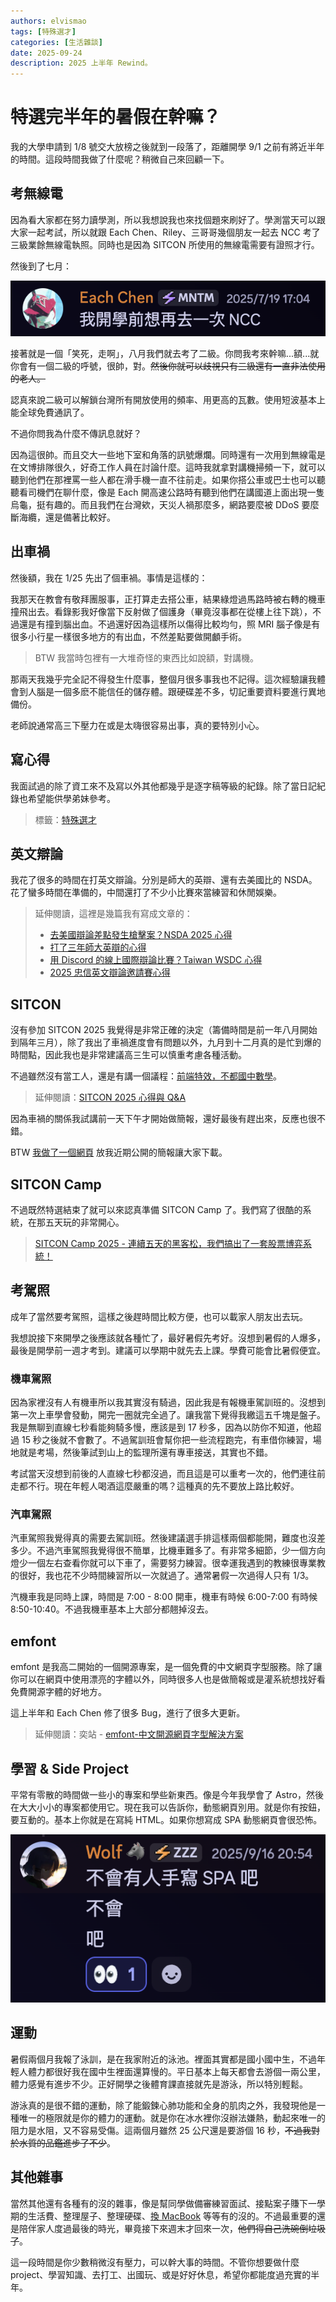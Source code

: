 ```yaml
---
authors: elvismao
tags: [特殊選才]
categories: [生活雜談]
date: 2025-09-24
description: 2025 上半年 Rewind。
---
```


# 特選完半年的暑假在幹嘛？

我的大學申請到 1/8 號交大放榜之後就到一段落了，距離開學 9/1 之前有將近半年的時間。這段時間我做了什麼呢？稍微自己來回顧一下。

## 考無線電

因為看大家都在努力讀學測，所以我想說我也來找個題來刷好了。學測當天可以跟大家一起考試，所以就跟 Each Chen、Riley、三哥哥幾個朋友一起去 NCC 考了三級業餘無線電執照。同時也是因為 SITCON 所使用的無線電需要有證照才行。

然後到了七月：

![我開學前想再去一次 NCC](image.webp)

接著就是一個「笑死，走啊」，八月我們就去考了二級。你問我考來幹嘛...額...就你會有一個二級的呼號，很帥，對。~~然後你就可以歧視只有三級還有一直非法使用的老人。~~

認真來說二級可以解鎖台灣所有開放使用的頻率、用更高的瓦數。使用短波基本上能全球免費通訊了。

不過你問我為什麼不傳訊息就好？

因為這很帥。而且交大一些地下室和角落的訊號爆爛。同時還有一次用到無線電是在文博排隊很久，好奇工作人員在討論什麼。這時我就拿對講機掃頻一下，就可以聽到他們在那裡罵一些人都在滑手機一直不往前走。如果你搭公車或巴士也可以聽聽看司機們在聊什麼，像是 Each 開高速公路時有聽到他們在講國道上面出現一隻烏龜，挺有趣的。而且我們在台灣欸，天災人禍那麼多，網路要麼被 DDoS 要麼斷海纜，還是備著比較好。

## 出車禍

然後額，我在 1/25 先出了個車禍。事情是這樣的：

我那天在教會有敬拜團服事，正打算走去搭公車，結果綠燈過馬路時被右轉的機車撞飛出去。看錄影我好像當下反射做了個護身（畢竟沒事都在從樓上往下跳），不過還是有撞到腦出血。不過還好因為這樣所以傷得比較均勻，照 MRI 腦子像是有很多小行星一樣很多地方的有出血，不然差點要做開顱手術。

> BTW 我當時包裡有一大堆奇怪的東西比如說額，對講機。

那兩天我幾乎完全記不得發生什麼事，整個月很多事我也不記得。這次經驗讓我體會到人腦是一個多麽不能信任的儲存體。跟硬碟差不多，切記重要資料要進行異地備份。

老師說通常高三下壓力在或是太嗨很容易出事，真的要特別小心。

## 寫心得

我面試過的除了資工來不及寫以外其他都幾乎是逐字稿等級的紀錄。除了當日記紀錄也希望能供學弟妹參考。

> 標籤：[特殊選才](https://emtech.cc/tag/%E7%89%B9%E6%AE%8A%E9%81%B8%E6%89%8D)

## 英文辯論

我花了很多的時間在打英文辯論。分別是師大的英辯、還有去美國比的 NSDA。花了蠻多時間在準備的，中間還打了不少小比賽來當練習和休閒娛樂。

> 延伸閱讀，這裡是幾篇我有寫成文章的：
>
> - [去美國辯論差點發生槍擊案？NSDA 2025 心得](https://emtech.cc/p/nsda2025/)
> - [打了三年師大英辯的心得](https://emtech.cc/p/debate-ntnu/)
> - [用 Discord 的線上國際辯論比賽？Taiwan WSDC 心得](https://emtech.cc/p/debate-twwsdc/)
> - [2025 忠信英文辯論邀請賽心得](https://emtech.cc/p/debate-chungHsin/)

## SITCON

沒有參加 SITCON 2025 我覺得是非常正確的決定（籌備時間是前一年八月開始到隔年三月），除了我出了車禍進度會有問題以外，九月到十二月真的是忙到爆的時間點，因此我也是非常建議高三生可以慎重考慮各種活動。

不過雖然沒有當工人，還是有講一個議程：[前端特效，不都國中數學](https://sitcon.org/2025/agenda/aa71e5/)。

> 延伸閱讀：[SITCON 2025 心得與 Q&A](https://emtech.cc/p/SITCON-2025/)

因為車禍的關係我試講前一天下午才開始做簡報，還好最後有趕出來，反應也很不錯。

BTW [我做了一個網頁](https://g.elvismao.com/slides/) 放我近期公開的簡報讓大家下載。

## SITCON Camp

不過既然特選結束了就可以來認真準備 SITCON Camp 了。我們寫了很酷的系統，在那五天玩的非常開心。

> [SITCON Camp 2025 - 連續五天的黑客松，我們搞出了一套股票博弈系統！](https://emtech.cc/p/SITCON-camp-2025)

## 考駕照

成年了當然要考駕照，這樣之後趕時間比較方便，也可以載家人朋友出去玩。

我想說接下來開學之後應該就各種忙了，最好暑假先考好。沒想到暑假的人爆多，最後是開學前一週才考到。建議可以學期中就先去上課。學費可能會比暑假便宜。

### 機車駕照

因為家裡沒有人有機車所以我其實沒有騎過，因此我是有報機車駕訓班的。沒想到第一次上車學會發動，開完一圈就完全過了。讓我當下覺得我繳這五千塊是盤子。我是無聊到直線七秒看能夠騎多慢，應該是到 17 秒多，因為以防你不知道，他超過 15 秒之後就不會數了。不過駕訓班會幫你把一些流程跑完，有車借你練習，場地就是考場，然後筆試到山上的監理所還有專車接送，其實也不錯。

考試當天沒想到前後的人直線七秒都沒過，而且這是可以重考一次的，他們連往前走都不行。現在年輕人喝酒這麼嚴重的嗎？這種真的先不要放上路比較好。

### 汽車駕照

汽車駕照我覺得真的需要去駕訓班。然後建議選手排這樣兩個都能開，難度也沒差多少。不過汽車駕照我覺得很不簡單，比機車難多了。有非常多細節，少一個方向燈少一個左右查看你就可以下車了，需要努力練習。很幸運我遇到的教練很專業教的很好，我也花不少時間練習所以一次就過了。通常暑假一次過得人只有 1/3。

汽機車我是同時上課，時間是 7:00 - 8:00 開車，機車有時候 6:00-7:00 有時候 8:50-10:40。不過我機車基本上大部分都翹掉沒去。

## emfont

emfont 是我高二開始的一個開源專案，是一個免費的中文網頁字型服務。除了讓你可以在網頁中使用漂亮的字體以外，同時很多人也是做簡報或是灌系統想找好看免費開源字體的好地方。

這上半年和 Each Chen 修了很多 Bug，進行了很多大更新。

> 延伸閱讀：奕站 - [emfont-中文開源網頁字型解決方案](https://www.iach.cc/free-webfont/)

## 學習 & Side Project

平常有零散的時間做一些小的專案和學些新東西。像是今年我學會了 Astro，然後在大大小小的專案都使用它。現在我可以告訴你，動態網頁別用。就是你有按鈕，要互動的。基本上你就是在寫純 HTML。如果你想寫成 SPA 動態網頁會很恐怖。

![不會有人手寫 SPA 吧](image-1.webp)

## 運動

暑假兩個月我報了泳訓，是在我家附近的泳池。裡面其實都是國小國中生，不過年輕人體力都很好我在國中生裡面還算慢的。平日基本上每天都會去游個一兩公里，體力感覺有進步不少。正好開學之後體育課直接就先是游泳，所以特別輕鬆。

游泳真的是很不錯的運動，除了能鍛鍊心肺功能和全身的肌肉之外，我發現他是一種唯一的極限就是你的體力的運動。就是你在冰水裡你沒辦法嫌熱，動起來唯一的阻力是水阻，又不容易受傷。這兩個月雖然 25 公尺還是要游個 16 秒，~~不過我對於水質的品鑑進步了不少~~。

## 其他雜事

當然其他還有各種有的沒的雜事，像是幫同學做備審練習面試、接點案子賺下一學期的生活費、整理屋子、整理硬碟、[換 MacBook](https://emtech.cc/p/win-macbook/) 等等有的沒的。不過最重要的還是陪伴家人度過最後的時光，畢竟接下來週末才回來一次，~~他們得自己洗碗倒垃圾了~~。

這一段時間是你少數稍微沒有壓力，可以幹大事的時間。不管你想要做什麼 project、學習知識、去打工、出國玩、或是好好休息，希望你都能度過充實的半年。
